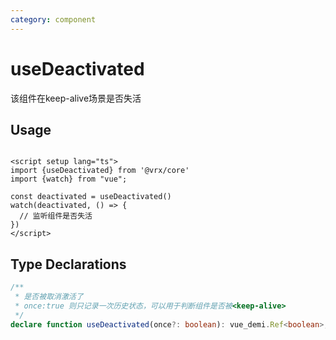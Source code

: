 ```yaml
---
category: component
---
```


# useDeactivated

该组件在keep-alive场景是否失活

## Usage

```vue

<script setup lang="ts">
import {useDeactivated} from '@vrx/core'
import {watch} from "vue";

const deactivated = useDeactivated()
watch(deactivated, () => {
  // 监听组件是否失活
})
</script>
```

## Type Declarations

```ts
/**
 * 是否被取消激活了
 * once:true 则只记录一次历史状态，可以用于判断组件是否被<keep-alive>
 */
declare function useDeactivated(once?: boolean): vue_demi.Ref<boolean>;
```